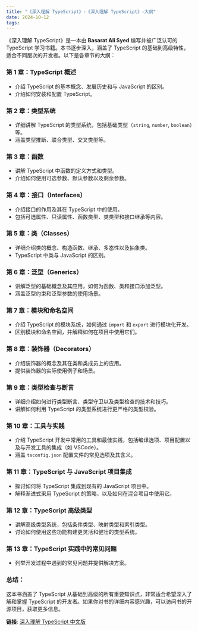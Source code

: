 ```yaml
---
title: "《深入理解 TypeScript》-《深入理解 TypeScript》-大纲"
date: 2024-10-12
tags: 
---
```

《深入理解 TypeScript》是一本由 **Basarat Ali Syed** 编写并被广泛认可的 TypeScript 学习书籍。本书逐步深入，涵盖了 TypeScript 的基础到高级特性，适合不同层次的开发者。以下是各章节的大纲：

### 第 1 章：**TypeScript 概述**
- 介绍 TypeScript 的基本概念、发展历史和与 JavaScript 的区别。
- 介绍如何安装和配置 TypeScript。

### 第 2 章：**类型系统**
- 详细讲解 TypeScript 的类型系统，包括基础类型（`string`, `number`, `boolean`）等。
- 涵盖类型推断、联合类型、交叉类型等。

### 第 3 章：**函数**
- 讲解 TypeScript 中函数的定义方式和类型。
- 介绍如何使用可选参数、默认参数以及剩余参数。

### 第 4 章：**接口（Interfaces）**
- 介绍接口的作用及其在 TypeScript 中的使用。
- 包括可选属性、只读属性、函数类型、类类型和接口继承等内容。

### 第 5 章：**类（Classes）**
- 详细介绍类的概念、构造函数、继承、多态性以及抽象类。
- TypeScript 中类与 JavaScript 的区别。

### 第 6 章：**泛型（Generics）**
- 讲解泛型的基础概念及其应用，如何为函数、类和接口添加泛型。
- 涵盖泛型约束和泛型参数的使用场景。

### 第 7 章：**模块和命名空间**
- 介绍 TypeScript 的模块系统，如何通过 `import` 和 `export` 进行模块化开发。
- 区别模块和命名空间，并解释如何在项目中使用它们。

### 第 8 章：**装饰器（Decorators）**
- 介绍装饰器的概念及其在类和类成员上的应用。
- 提供装饰器的实际使用例子和场景。

### 第 9 章：**类型检查与断言**
- 详细介绍如何进行类型断言、类型守卫以及类型检查的技术和技巧。
- 讲解如何利用 TypeScript 的类型系统进行更严格的类型校验。

### 第 10 章：**工具与实践**
- 介绍 TypeScript 开发中常用的工具和最佳实践，包括编译选项、项目配置以及与开发工具的集成（如 VSCode）。
- 涵盖 `tsconfig.json` 配置文件的常见选项及其含义。

### 第 11 章：**TypeScript 与 JavaScript 项目集成**
- 探讨如何将 TypeScript 集成到现有的 JavaScript 项目中。
- 解释渐进式采用 TypeScript 的策略，以及如何在混合项目中使用它。

### 第 12 章：**TypeScript 高级类型**
- 讲解高级类型系统，包括条件类型、映射类型和索引类型。
- 讨论如何使用这些功能构建更灵活和健壮的类型系统。

### 第 13 章：**TypeScript 实践中的常见问题**
- 列举开发过程中遇到的常见问题并提供解决方案。

### 总结：
这本书涵盖了 TypeScript 从基础到高级的所有重要知识点，非常适合希望深入了解和掌握 TypeScript 的开发者。如果你对书的详细内容感兴趣，可以访问书的开源项目，获取更多信息。

**链接**: [深入理解 TypeScript 中文版](https://jkchao.github.io/typescript-book-chinese/)

